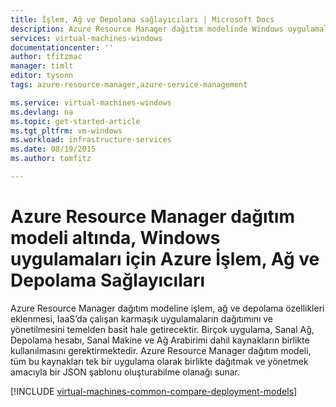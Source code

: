 ```yaml
---
title: İşlem, Ağ ve Depolama sağlayıcıları | Microsoft Docs
description: Azure Resource Manager dağıtım modelinde Windows uygulamaları için İşlem, Ağ ve Depolama Kaynağı Sağlayıcılarına (CRP, NRP ve SRP) kavramsal genel bakış.
services: virtual-machines-windows
documentationcenter: ''
author: tfitzmac
manager: timlt
editor: tysonn
tags: azure-resource-manager,azure-service-management

ms.service: virtual-machines-windows
ms.devlang: na
ms.topic: get-started-article
ms.tgt_pltfrm: vm-windows
ms.workload: infrastructure-services
ms.date: 08/19/2015
ms.author: tomfitz

---
```

# Azure Resource Manager dağıtım modeli altında, Windows uygulamaları için Azure İşlem, Ağ ve Depolama Sağlayıcıları
Azure Resource Manager dağıtım modeline işlem, ağ ve depolama özellikleri eklenmesi, IaaS’da çalışan karmaşık uygulamaların dağıtımını ve yönetilmesini temelden basit hale getirecektir. Birçok uygulama, Sanal Ağ, Depolama hesabı, Sanal Makine ve Ağ Arabirimi dahil kaynakların birlikte kullanılmasını gerektirmektedir. Azure Resource Manager dağıtım modeli, tüm bu kaynakları tek bir uygulama olarak birlikte dağıtmak ve yönetmek amacıyla bir JSON şablonu oluşturabilme olanağı sunar.

[!INCLUDE [virtual-machines-common-compare-deployment-models](../../includes/virtual-machines-common-compare-deployment-models.md)]

<!--HONumber=Sep16_HO3-->


